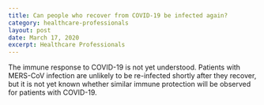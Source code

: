 ```yaml
---
title: Can people who recover from COVID-19 be infected again?
category: healthcare-professionals
layout: post
date: March 17, 2020
excerpt: Healthcare Professionals
---
```


The immune response to COVID-19 is not yet understood. Patients with MERS-CoV infection are unlikely to be re-infected shortly after they recover, but it is not yet known whether similar immune protection will be observed for patients with COVID-19.
